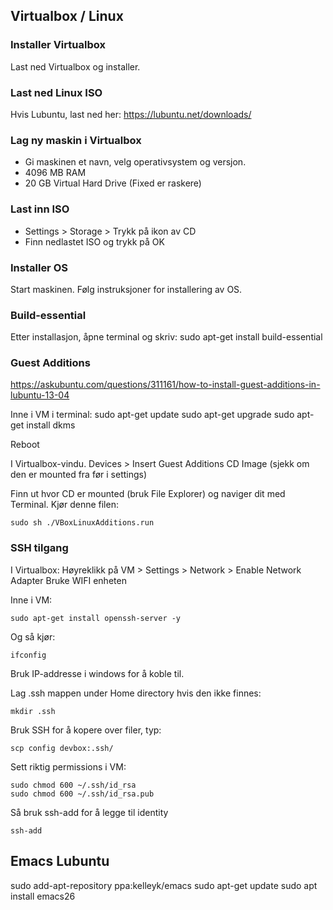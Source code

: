 ## Virtualbox / Linux

### Installer Virtualbox

Last ned Virtualbox og installer.

### Last ned Linux ISO

Hvis Lubuntu, last ned her:
<https://lubuntu.net/downloads/>

### Lag ny maskin i Virtualbox

- Gi maskinen et navn, velg operativsystem og versjon.
- 4096 MB RAM
- 20 GB Virtual Hard Drive (Fixed er raskere)

### Last inn ISO

- Settings > Storage > Trykk på ikon av CD
- Finn nedlastet ISO og trykk på OK

### Installer OS

Start maskinen. Følg instruksjoner for installering av OS.

### Build-essential

Etter installasjon, åpne terminal og skriv:
sudo apt-get install build-essential

### Guest Additions

<https://askubuntu.com/questions/311161/how-to-install-guest-additions-in-lubuntu-13-04>

Inne i VM i terminal:
sudo apt-get update
sudo apt-get upgrade
sudo apt-get install dkms

Reboot

I Virtualbox-vindu.
Devices > Insert Guest Additions CD Image (sjekk om den er mounted fra før i settings)

Finn ut hvor CD er mounted (bruk File Explorer) og naviger dit med Terminal.
Kjør denne filen:

```
sudo sh ./VBoxLinuxAdditions.run
```

### SSH tilgang

I Virtualbox:
Høyreklikk på VM > Settings > Network > Enable Network Adapter
Bruke WIFI enheten

Inne i VM:

```
sudo apt-get install openssh-server -y
```

Og så kjør:

```
ifconfig
```

Bruk IP-addresse i windows for å koble til.

Lag .ssh mappen under Home directory hvis den ikke finnes:

```
mkdir .ssh
```

Bruk SSH for å kopere over filer, typ:

```
scp config devbox:.ssh/
```

Sett riktig permissions i VM:

```
sudo chmod 600 ~/.ssh/id_rsa
sudo chmod 600 ~/.ssh/id_rsa.pub
```

Så bruk ssh-add for å legge til identity

```
ssh-add
```

## Emacs Lubuntu

sudo add-apt-repository ppa:kelleyk/emacs
sudo apt-get update
sudo apt install emacs26